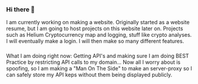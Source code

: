 ### Hi there 👋
I am currently working on making a website. Originally started as a website resume, but I am going to host projects on this website later on. Projects such as Helium Cryptocurrency map and logging, stuff like crypto analyses. I will eventually make a login. I will then make so many different features.
###
What I am doing right now:
Getting API's and making sure I am doing BEST Practice by restricting API calls to my domain... Now all I worry about is spoofing, so I am making a "Man On The Side" to make an server-proxy so I can safely store my API keps without them being displayed publicly.

<!--
**jovanniochoa/jovanniochoa** is a ✨ _special_ ✨ repository because its `README.md` (this file) appears on your GitHub profile.

Here are some ideas to get you started:

- 🔭 I’m currently working on ...
- 🌱 I’m currently learning ...
- 👯 I’m looking to collaborate on ...
- 🤔 I’m looking for help with ...
- 💬 Ask me about ...
- 📫 How to reach me: ...
- 😄 Pronouns: ...
- ⚡ Fun fact: ...
-->
